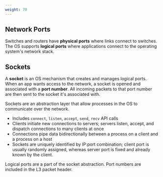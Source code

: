 ```yaml
---
weight: 70
---
```


## Network Ports
Switches and routers have **physical ports** where links connect to switches.
The OS supports **logical ports** where applications connect to the operating system's network stack.

## Sockets
A **socket** is an OS mechanism that creates and manages logical ports. When an app wants access to the network, a socket is opened and associated with a **port number**. All incoming packets to that port number are then sent to the socket it's associated with.

Sockets are an abstraction layer that allow processes in the OS to communicate over the network.
 - Includes `connect`, `listen`, `accept`, `send`, `recv` API calls
 - Clients initiate new connections to servers; servers listen, accept, and dispatch connections to many clients at once
 - Connections pipe data bidirectionally between a process on a client and a process on a host
 - Sockets are uniquely identified by IP:port combination; client port is usually randomly assigned, whereas server port is fixed and already known by the client.

Logical ports are a part of the socket abstraction. Port numbers are included in the L3 packet header.